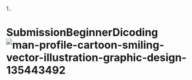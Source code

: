 1..
# SubmissionBeginnerDicoding![man-profile-cartoon-smiling-vector-illustration-graphic-design-135443492](https://github.com/Muhambriana/SubmissionBeginnerDicoding/assets/61461042/3c6989b5-2fbe-4187-bc3f-d7fe3e0f96f6)
